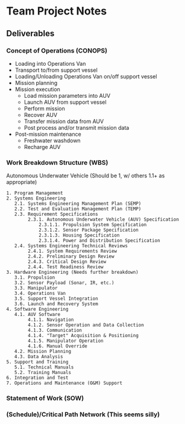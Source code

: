 # Team Project Notes

## Deliverables

### Concept of Operations (CONOPS)

- Loading into Operations Van
- Transport to/from support vessel
- Loading/Unloading Operations Van on/off support vessel
- Mission planning
- Mission execution
  - Load mission parameters into AUV
  - Launch AUV from support vessel
  - Perform mission
  - Recover AUV
  - Transfer mission data from AUV
  - Post process and/or transmit mission data
- Post-mission maintenance
  - Freshwater washdown
  - Recharge AUV

### Work Breakdown Structure (WBS)

Autonomous Underwater Vehicle (Should be 1, w/ others 1.1+ as appropriate)

    1. Program Management
    2. Systems Engineering
       2.1. Systems Engineering Management Plan (SEMP)
       2.2. Test and Evaluation Management Plan (TEMP)
       2.3. Requirement Specifications
            2.3.1. Autonomous Underwater Vehicle (AUV) Specification
                2.3.1.1. Propulsion System Specification
                2.3.1.2. Sensor Package Specification
                2.3.1.3. Housing Specification
                2.3.1.4. Power and Distribution Specification
       2.4. Systems Engineering Technical Reviews
            2.4.1. System Requirements Review
            2.4.2. Preliminary Design Review
            2.4.3. Critical Design Review
            2.4.4. Test Readiness Review
    3. Hardware Engineering (Needs further breakdown)
       3.1. Propulsion
       3.2. Sensor Payload (Sonar, IR, etc.)
       3.3. Manipulator
       3.4. Operations Van
       3.5. Support Vessel Integration
       3.6. Launch and Recovery System
    4. Software Engineering
       4.1. AUV Software
            4.1.1. Navigation
            4.1.2. Sensor Operation and Data Collection
            4.1.3. Communication
            4.1.4. "Target" Acquisition & Positioning
            4.1.5. Manipulator Operation
            4.1.6. Manual Override
       4.2. Mission Planning
       4.3. Data Analysis 
    5. Support and Training
       5.1. Technical Manuals
       5.2. Training Manuals
    6. Integration and Test
    7. Operations and Maintenance (O&M) Support

### Statement of Work (SOW)

### (Schedule)/Critical Path Network (This seems silly)
